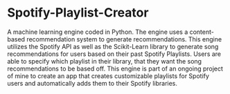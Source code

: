 # Spotify-Playlist-Creator
A machine learning engine coded in Python. The engine uses a content-based recommendation system to generate recommendations. This engine utilizes the Spotify API as well as the Scikit-Learn library to generate song recommendations for users based on their past Spotify Playlists. Users are able to specify which playlist in their library, that they want the song recommendations to be based off. This engine is part of an ongoing project of mine to create an app that creates customizable playlists for Spotify users and automatically adds them to their Spotify libraries.
